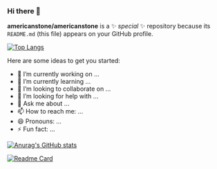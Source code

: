 ### Hi there 👋


**americanstone/americanstone** is a ✨ _special_ ✨ repository because its `README.md` (this file) appears on your GitHub profile.

[![Top Langs](https://github-readme-stats.vercel.app/api/top-langs/?username=americanstone)](https://github.com/anuraghazra/github-readme-stats)


Here are some ideas to get you started:

- 🔭 I’m currently working on ...
- 🌱 I’m currently learning ...
- 👯 I’m looking to collaborate on ...
- 🤔 I’m looking for help with ...
- 💬 Ask me about ...
- 📫 How to reach me: ...
- 😄 Pronouns: ...
- ⚡ Fun fact: ...


[![Anurag's GitHub stats](https://github-readme-stats.vercel.app/api?username=americanstone)](https://github.com/anuraghazra/github-readme-stats)

[![Readme Card](https://github-readme-stats.vercel.app/api/pin/?username=americanstone&repo=LiveLessons)](https://github.com/anuraghazra/github-readme-stats)
